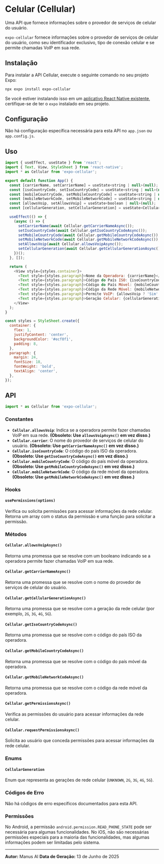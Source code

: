 # Celular (Cellular)

Uma API que fornece informações sobre o provedor de serviços de celular do usuário.

`expo-cellular` fornece informações sobre o provedor de serviços de celular do usuário, como seu identificador exclusivo, tipo de conexão celular e se permite chamadas VoIP em sua rede.

## Instalação

Para instalar a API Cellular, execute o seguinte comando no seu projeto Expo:

```bash
npx expo install expo-cellular
```

Se você estiver instalando isso em um [aplicativo React Native existente](https://reactnative.dev/docs/integration-with-existing-apps), certifique-se de ter o `expo` instalado em seu projeto.

## Configuração

Não há configuração específica necessária para esta API no `app.json` ou `app.config.js`.

## Uso

```javascript
import { useEffect, useState } from 'react';
import { Text, View, StyleSheet } from 'react-native';
import * as Cellular from 'expo-cellular';

export default function App() {
  const [carrierName, setCarrierName] = useState<string | null>(null);
  const [isoCountryCode, setIsoCountryCode] = useState<string | null>(null);
  const [mobileCountryCode, setMobileCountryCode] = useState<string | null>(null);
  const [mobileNetworkCode, setMobileNetworkCode] = useState<string | null>(null);
  const [allowsVoip, setAllowsVoip] = useState<boolean | null>(null);
  const [cellularGeneration, setCellularGeneration] = useState<Cellular.CellularGeneration | null>(null);

  useEffect(() => {
    (async () => {
      setCarrierName(await Cellular.getCarrierNameAsync());
      setIsoCountryCode(await Cellular.getIsoCountryCodeAsync());
      setMobileCountryCode(await Cellular.getMobileCountryCodeAsync());
      setMobileNetworkCode(await Cellular.getMobileNetworkCodeAsync());
      setAllowsVoip(await Cellular.allowsVoipAsync());
      setCellularGeneration(await Cellular.getCellularGenerationAsync());
    })();
  }, []);

  return (
    <View style={styles.container}>
      <Text style={styles.paragraph}>Nome da Operadora: {carrierName}</Text>
      <Text style={styles.paragraph}>Código do País ISO: {isoCountryCode}</Text>
      <Text style={styles.paragraph}>Código do País Móvel: {mobileCountryCode}</Text>
      <Text style={styles.paragraph}>Código da Rede Móvel: {mobileNetworkCode}</Text>
      <Text style={styles.paragraph}>Permite VoIP: {allowsVoip ? 'Sim' : 'Não'}</Text>
      <Text style={styles.paragraph}>Geração Celular: {cellularGeneration}</Text>
    </View>
  );
}

const styles = StyleSheet.create({
  container: {
    flex: 1,
    justifyContent: 'center',
    backgroundColor: '#ecf0f1',
    padding: 8,
  },
  paragraph: {
    margin: 24,
    fontSize: 18,
    fontWeight: 'bold',
    textAlign: 'center',
  },
});
```

## API

```javascript
import * as Cellular from 'expo-cellular';
```

### Constantes

*   **`Cellular.allowsVoip`**: Indica se a operadora permite fazer chamadas VoIP em sua rede. **(Obsoleto: Use `allowsVoipAsync()` em vez disso.)**
*   **`Cellular.carrier`**: O nome do provedor de serviços de celular do usuário. **(Obsoleto: Use `getCarrierNameAsync()` em vez disso.)**
*   **`Cellular.isoCountryCode`**: O código do país ISO da operadora. **(Obsoleto: Use `getIsoCountryCodeAsync()` em vez disso.)**
*   **`Cellular.mobileCountryCode`**: O código do país móvel da operadora. **(Obsoleto: Use `getMobileCountryCodeAsync()` em vez disso.)**
*   **`Cellular.mobileNetworkCode`**: O código da rede móvel da operadora. **(Obsoleto: Use `getMobileNetworkCodeAsync()` em vez disso.)**

### Hooks

#### `usePermissions(options)`

Verifica ou solicita permissões para acessar informações da rede celular. Retorna um array com o status da permissão e uma função para solicitar a permissão.

### Métodos

#### `Cellular.allowsVoipAsync()`

Retorna uma promessa que se resolve com um booleano indicando se a operadora permite fazer chamadas VoIP em sua rede.

#### `Cellular.getCarrierNameAsync()`

Retorna uma promessa que se resolve com o nome do provedor de serviços de celular do usuário.

#### `Cellular.getCellularGenerationAsync()`

Retorna uma promessa que se resolve com a geração da rede celular (por exemplo, `2G`, `3G`, `4G`, `5G`).

#### `Cellular.getIsoCountryCodeAsync()`

Retorna uma promessa que se resolve com o código do país ISO da operadora.

#### `Cellular.getMobileCountryCodeAsync()`

Retorna uma promessa que se resolve com o código do país móvel da operadora.

#### `Cellular.getMobileNetworkCodeAsync()`

Retorna uma promessa que se resolve com o código da rede móvel da operadora.

#### `Cellular.getPermissionsAsync()`

Verifica as permissões do usuário para acessar informações da rede celular.

#### `Cellular.requestPermissionsAsync()`

Solicita ao usuário que conceda permissões para acessar informações da rede celular.

### Enums

#### `CellularGeneration`

Enum que representa as gerações de rede celular (`UNKNOWN`, `2G`, `3G`, `4G`, `5G`).

### Códigos de Erro

Não há códigos de erro específicos documentados para esta API.

### Permissões

No Android, a permissão `android.permission.READ_PHONE_STATE` pode ser necessária para algumas funcionalidades. No iOS, não são necessárias permissões especiais para a maioria das funcionalidades, mas algumas informações podem ser limitadas pelo sistema.

---

**Autor:** Manus AI
**Data de Geração:** 13 de Junho de 2025

